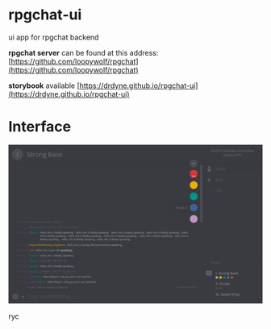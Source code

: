 # rpgchat-ui
ui app for rpgchat backend

__rpgchat server__ can be found at this address: [https://github.com/loopywolf/rpgchat](https://github.com/loopywolf/rpgchat)

__storybook__ available [https://drdyne.github.io/rpgchat-ui](https://drdyne.github.io/rpgchat-ui) 

# Interface

![Layout](/design/rpgchat-ui-showcase.png)

ryc
